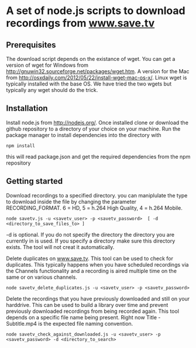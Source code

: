 A set of node.js scripts to download recordings from www.save.tv
================================================================

Prerequisites
-------------

The download script depends on the existance of wget. You can get a version of wget for Windows from http://gnuwin32.sourceforge.net/packages/wget.htm. A version for the Mac from http://osxdaily.com/2012/05/22/install-wget-mac-os-x/. Linux wget is typically installed with the base OS. We have tried the two wgets but typically any wget should do the trick.

Installation
------------
Install node.js from http://nodejs.org/. Once installed clone or download the github repository to a directory of your choice on your machine. Run the package manager to install dependencies into the directory with 
```
npm install
```
this will read package.json and get the required dependencies from the npm repository

Getting started
---------------
Download recordings to a specified directory. you can maniplulate the type to download inside the file by changing the parameter RECORDING_FORMAT. 6 = HD, 5 = h.264 High Quality, 4 = h.264 Mobile. 
```
node savetv.js -u <savetv_user> -p <savetv_password>  [ -d <directory_to_save_files_to> ]
```
-d is optional. If you do not specify the directory the directory you are currently in is used. If you specify a directory make sure this directory exists. The tool will not creat it automatically.

Delete duplicates on www.save.tv. This tool can be used to check for duplicates. This typically
happens when you have scheduled recordings via the Channels functionality and a recording is aired multiple time on the same or on various channels.
```
node savetv_delete_duplicates.js -u <savetv_user> -p <savetv_password> 
```
Delete the recordings that you have previously downloaded and still on your harddrive. This can be used to build a library over time and prevent previously downloaded recordings from being recorded again. This tool depends on a specific file name being present. Right now Title - Subtitle.mp4 is the expected file naming convention.
```
node savetv_check_against_downloaded.js -u <savetv_user> -p <savetv_password> -d <directory_to_search>
```


 